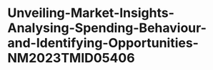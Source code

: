 # Unveiling-Market-Insights-Analysing-Spending-Behaviour-and-Identifying-Opportunities-NM2023TMID05406